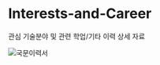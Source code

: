 # Interests-and-Career
관심 기술분야 및 관련 학업/기타 이력 상세 자료

![국문이력서](https://github.com/SEJEONGKANG/Interests-and-Career/assets/108215180/4104a6eb-1ff3-4f9e-94c2-8561a4424d99)
